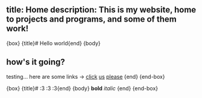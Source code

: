 title: Home
description: This is my website, home to projects and programs, and some of them work!
---
{box}
{title}# Hello world{end}
{body}

## how's it going?
testing...
here are some links -> [click](/one) [us](/hello) [please](/one/two/three)
{end}
{end-box}

{box}
{title}# :3 :3 :3{end}
{body}
**bold** _italic_
{end}
{end-box}